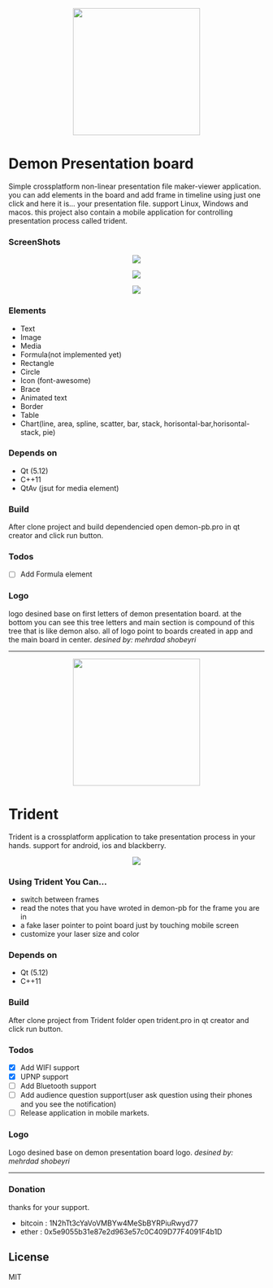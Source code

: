 <p align="center">
  <img width="250" height="250" src="./res/logo.png">
</p>

# Demon Presentation board
Simple crossplatform non-linear presentation file maker-viewer application. you can add elements in the board and add frame in timeline using just one click and here it is... your presentation file. support Linux, Windows and macos.
this project also contain a mobile application for controlling presentation process called trident.

### ScreenShots

<p align="center">
  <img src="./screenshots/dpb1.png">
</p>

<p align="center">
  <img src="./screenshots/dpb2.png">
</p>

<p align="center">
  <img src="./screenshots/dpb3.png">
</p>


### Elements
- Text
- Image
- Media
- Formula(not implemented yet)
- Rectangle
- Circle
- Icon (font-awesome)
- Brace
- Animated text
- Border
- Table
- Chart(line, area, spline, scatter, bar, stack, horisontal-bar,horisontal-stack, pie)

### Depends on
- Qt (5.12)
- C++11
- QtAv (jsut for media element)

### Build
After clone project and build dependencied open demon-pb.pro in qt creator and click run button.

### Todos
- [ ] Add Formula element

### Logo
logo desined base on first letters of demon presentation board.
at the bottom you can see this tree letters and main section is compound of this tree that is like demon also. all of logo point to boards created in app and the main board in center.
*desined by: mehrdad shobeyri*

----

<p align="center">
  <img width="250" height="250" src="./res/trident.png">
</p>


# Trident
Trident is a crossplatform application to take presentation process in your hands. support for android, ios and blackberry.

<p align="center">
  <img src="./screenshots/trident.png">
</p>

### Using Trident You Can...
- switch between frames
- read the notes that you have wroted in demon-pb for the frame you are in
- a fake laser pointer to point board just by touching mobile screen
- customize your laser size and color

### Depends on
- Qt (5.12)
- C++11

### Build
After clone project from Trident folder open trident.pro in qt creator and click run button.

### Todos
- [x] Add WIFI support
- [x] UPNP support
- [ ] Add Bluetooth support
- [ ] Add audience question support(user ask question using their phones and you see the notification)
- [ ] Release application in mobile markets.

### Logo
Logo desined base on demon presentation board logo.
*desined by: mehrdad shobeyri*

----
### Donation
thanks for your support.

- bitcoin : 1N2hTt3cYaVoVMBYw4MeSbBYRPiuRwyd77
- ether :   0x5e9055b31e87e2d963e57c0C409D77F4091F4b1D

License
----

MIT


